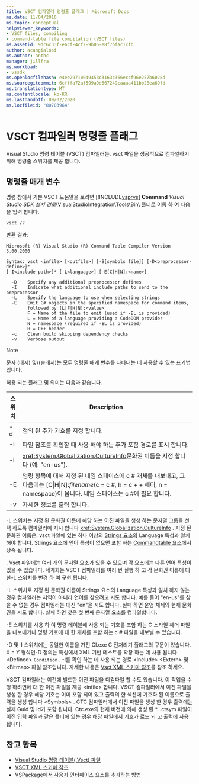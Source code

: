 ```yaml
---
title: VSCT 컴파일러 명령줄 플래그 | Microsoft Docs
ms.date: 11/04/2016
ms.topic: conceptual
helpviewer_keywords:
- VSCT files, compiling
- command-table file compilation (VSCT files)
ms.assetid: 9dc6c33f-e6cf-4cf2-9b05-e8f7bfac1cfb
author: acangialosi
ms.author: anthc
manager: jillfra
ms.workload:
- vssdk
ms.openlocfilehash: e4ee29710049453c3163c366eccf96e257b6028d
ms.sourcegitcommit: 6cfffa72af599a9d667249caaaa411bb28ea69fd
ms.translationtype: MT
ms.contentlocale: ko-KR
ms.lasthandoff: 09/02/2020
ms.locfileid: "80703964"
---
```

# <a name="vsct-compiler-command-line-flags"></a>VSCT 컴파일러 명령줄 플래그
Visual Studio 명령 테이블 (VSCT) 컴파일러는. vsct 파일을 성공적으로 컴파일하기 위해 명령줄 스위치를 제공 합니다.

## <a name="command-line-parameters"></a>명령줄 매개 변수
 명령 창에서 기본 VSCT 도움말을 보려면 [!INCLUDE[vsprvs](../../code-quality/includes/vsprvs_md.md)] **Command** *Visual Studio SDK 설치 경로*\VisualStudioIntegration\Tools\Bin\ 폴더로 이동 하 여 다음을 입력 합니다.

```
vsct /?
```

 반환 결과:

```
Microsoft (R) Visual Studio (R) Command Table Compiler Version 3.00.2000

Syntax: vsct <infile> [<outfile>] [-S[symbols file]] [-D<preprocessor-define>]*
[-I<include-path>]* [-L<language>] [-E[C|H|N]:<name>]

  -D    Specify any additional preprocessor defines
  -I    Indicate what additional include paths to send to the preprocessor
  -L    Specify the language to use when selecting strings
  -E    Emit C# objects in the specified namespace for command items,
        followed by [L|F|H|N]:<value>
        F = Name of the file to emit (used if -EL is provided)
        L = Name of a language providing a CodeDOM provider
        N = namespace (required if -EL is provided)
        H = C++ header
  -c    Clean build skipping dependency checks
  -v    Verbose output
```

> [!NOTE]
> 문자 (대시) 및/(슬래시)는 모두 명령줄 매개 변수를 나타내는 데 사용할 수 있는 표기법입니다.

 허용 되는 플래그 및 의미는 다음과 같습니다.

|스위치|Description|
|------------|-----------------|
|-d|정의 된 추가 기호를 지정 합니다.|
|-I|파일 참조를 확인할 때 사용 해야 하는 추가 포함 경로를 표시 합니다.|
|-l|<xref:System.Globalization.CultureInfo>문화권 이름을 지정 합니다 (예: "en-us").|
|-E|명령 항목에 대해 지정 된 네임 스페이스에 c # 개체를 내보내고, 그 다음에는 [C&#124;H&#124;N]:*filename*(c = c #, h = c + + 헤더, n = namespace)이 옵니다. 네임 스페이스는 c #에 필요 합니다.|
|-v|자세한 정보를 출력 합니다.|

 -L 스위치는 지정 된 문화권 이름에 해당 하는 이진 파일을 생성 하는 문자열 그룹을 선택 하도록 컴파일러에 지시 합니다 <xref:System.Globalization.CultureInfo> . 지정 된 문화권 이름은. vsct 파일에 있는 하나 이상의 [Strings 요소의](../../extensibility/strings-element.md) Language 특성과 일치 해야 합니다. Strings 요소에 언어 특성이 없으면 포함 하는 [Commandtable 요소](../../extensibility/commandtable-element.md)에서 상속 됩니다.

 . Vsct 파일에는 여러 개의 문자열 요소가 있을 수 있으며 각 요소에는 다른 언어 특성이 있을 수 있습니다. 세계화는 VSCT 컴파일러를 여러 번 실행 하 고 각 문화권 이름에 대 한-L 스위치를 변경 하 여 구현 됩니다.

 -L 스위치로 지정 된 문화권 이름이 Strings 요소의 Language 특성과 일치 하지 않는 경우 컴파일러는 지역이 아니라 언어를 찾으려고 시도 합니다. 예를 들어 "en-us"를 찾을 수 없는 경우 컴파일러는 대신 "en"을 시도 합니다. 실패 하면 운영 체제의 현재 문화권을 시도 합니다. 실패 하면 찾은 첫 번째 문자열 요소를 컴파일합니다.

 -E 스위치를 사용 하 여 명령 테이블에 사용 되는 기호를 포함 하는 C 스타일 헤더 파일을 내보내거나 명령 기호에 대 한 개체를 포함 하는 c # 파일을 내보낼 수 있습니다.

 -D 및-I 스위치에는 동일한 이름을 가진 Cl.exe C 전처리기 플래그의 구문이 있습니다. X = Y 형식인-D 정의는 특성에서 XML 기반 테스트를 확장 하는 데 사용 됩니다 \<Defined> `Condition` . -I를 확인 하는 데 사용 되는 경로 \<Include> \<Extern> 및 \<Bitmap> 파일 참조입니다. 자세한 내용은 [Vsct XML 스키마 참조](../../extensibility/vsct-xml-schema-reference.md)를 참조 하세요.

 VSCT 컴파일러는 이전에 빌드한 이진 파일을 디컴파일 할 수도 있습니다. 이 작업을 수행 하려면에 대 한 이진 파일을 제공 \<infile> 합니다.   VSCT 컴파일러에서 이진 파일을 생성 한 경우 해당 기호는 이미 포함 되어 있고 출력의 한 섹션에 기호화 된 이름으로 출력을 생성 합니다 \<Symbols> . CTC 컴파일러에서 이진 파일을 생성 한 경우 출력에는 실제 Guid 및 Id가 포함 됩니다. Ctc.exe의 현재 버전에 의해 생성 된 *. .ctsym 파일이 이진 입력 파일과 같은 폴더에 있는 경우 해당 파일에서 기호가 로드 되 고 출력에 사용 됩니다.

## <a name="see-also"></a>참고 항목
- [Visual Studio 명령 테이블(.Vsct) 파일](../../extensibility/internals/visual-studio-command-table-dot-vsct-files.md)
- [VSCT XML 스키마 참조](../../extensibility/vsct-xml-schema-reference.md)
- [VSPackage에서 사용자 인터페이스 요소를 추가하는 방법](../../extensibility/internals/how-vspackages-add-user-interface-elements.md)

